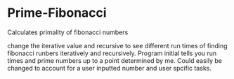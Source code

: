 # Prime-Fibonacci
Calculates primality of fibonacci numbers


change the iterative value and recursive to see different run times of finding fibonacci runbers iteratively and recursively. 
Program initial tells you run times and prime numbers up to a point determined by me.
Could easily be changed to account for a user inputted number and user spcific tasks.

